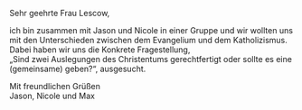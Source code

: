 


Sehr geehrte Frau Lescow,  
 
ich bin zusammen mit Jason und Nicole in einer Gruppe und wir wollten uns mit den Unterschieden zwischen dem Evangelium und dem Katholizismus.  
Dabei haben wir uns die Konkrete Fragestellung,   
„Sind zwei Auslegungen des Christentums gerechtfertigt oder sollte es eine (gemeinsame) geben?“, ausgesucht.  
 
Mit freundlichen Grüßen   
Jason, Nicole und Max